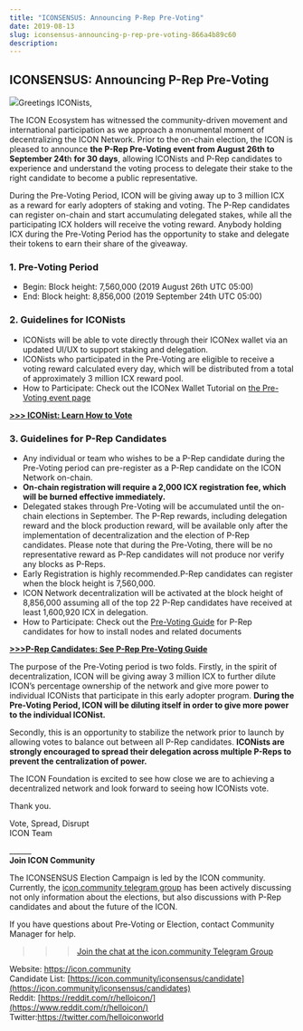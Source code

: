```yaml
---
title: "ICONSENSUS: Announcing P-Rep Pre-Voting"
date: 2019-08-13
slug: iconsensus-announcing-p-rep-pre-voting-866a4b89c60
description:
---
```


## ICONSENSUS: Announcing P-Rep Pre-Voting

![](https://cdn-images-1.medium.com/max/800/1*RNehMHxJyMzFAQo79DNnOw.png)Greetings ICONists,

The ICON Ecosystem has witnessed the community-driven movement and international participation as we approach a monumental moment of decentralizing the ICON Network. Prior to the on-chain election, the ICON is pleased to announce **the P-Rep Pre-Voting event from August 26th to September 24t**h **for 30 days**, allowing ICONists and P-Rep candidates to experience and understand the voting process to delegate their stake to the right candidate to become a public representative.

During the Pre-Voting Period, ICON will be giving away up to 3 million ICX as a reward for early adopters of staking and voting. The P-Rep candidates can register on-chain and start accumulating delegated stakes, while all the participating ICX holders will receive the voting reward. Anybody holding ICX during the Pre-Voting Period has the opportunity to stake and delegate their tokens to earn their share of the giveaway.

### **1. Pre-Voting Period**

* Begin: Block height: 7,560,000 (2019 August 26th UTC 05:00)
* End: Block height: 8,856,000 (2019 September 24th UTC 05:00)

### **2. Guidelines for ICONists**

* ICONists will be able to vote directly through their ICONex wallet via an updated UI/UX to support staking and delegation.
* ICONists who participated in the Pre-Voting are eligible to receive a voting reward calculated every day, which will be distributed from a total of approximately 3 million ICX reward pool.
* How to Participate: Check out the ICONex Wallet Tutorial on [the Pre-Voting event page](https://icon.community/iconsensus/prevoting/)

[**>>> ICONist: Learn How to Vote**](https://icon.community/iconsensus/prevoting/)

### **3. Guidelines for P-Rep Candidates**

* Any individual or team who wishes to be a P-Rep candidate during the Pre-Voting period can pre-register as a P-Rep candidate on the ICON Network on-chain.
* **On-chain registration will require a 2,000 ICX registration fee, which will be burned effective immediately.**
* Delegated stakes through Pre-Voting will be accumulated until the on-chain elections in September. The P-Rep rewards, including delegation reward and the block production reward, will be available only after the implementation of decentralization and the election of P-Rep candidates. Please note that during the Pre-Voting, there will be no representative reward as P-Rep candidates will not produce nor verify any blocks as P-Reps.
* Early Registration is highly recommended.P-Rep candidates can register when the block height is 7,560,000.
* ICON Network decentralization will be activated at the block height of 8,856,000 assuming all of the top 22 P-Rep candidates have received at least 1,600,920 ICX in delegation.
* How to Participate: Check out the [Pre-Voting Guide](https://docs.google.com/document/d/1Lqd-2FA6Tvc4YaYnzkSXbCwC-ILLq8KmmknGTvcZXk0/edit?usp=sharing) for P-Rep candidates for how to install nodes and related documents

[**>>>P-Rep Candidates: See P-Rep Pre-Voting Guide**](https://docs.google.com/document/d/1Lqd-2FA6Tvc4YaYnzkSXbCwC-ILLq8KmmknGTvcZXk0/edit?usp=sharing)

The purpose of the Pre-Voting period is two folds. Firstly, in the spirit of decentralization, ICON will be giving away 3 million ICX to further dilute ICON’s percentage ownership of the network and give more power to individual ICONists that participate in this early adopter program. **During the Pre-Voting Period, ICON will be diluting itself in order to give more power to the individual ICONist.**

Secondly, this is an opportunity to stabilize the network prior to launch by allowing votes to balance out between all P-Rep candidates. **ICONists are strongly encouraged to spread their delegation across multiple P-Reps to prevent the centralization of power.**

The ICON Foundation is excited to see how close we are to achieving a decentralized network and look forward to seeing how ICONists vote.

Thank you.

Vote, Spread, Disrupt  
ICON Team

\_\_\_\_\_\_  
**Join ICON Community**

The ICONSENSUS Election Campaign is led by the ICON community. Currently, the [icon.community telegram group](https://t.me/iconcm) has been actively discussing not only information about the elections, but also discussions with P-Rep candidates and about the future of the ICON.

If you have questions about Pre-Voting or Election, contact Community Manager for help.

>>> [Join the chat at the icon.community Telegram Group](https://t.me/iconcm)

Website: <https://icon.community>  
Candidate List: [https://icon.community/iconsensus/candidate](https://icon.community/iconsensus/candidates)  
Reddit: [https://reddit.com/r/helloicon/](https://www.reddit.com/r/helloicon/)  
Twitter:<https://twitter.com/helloiconworld>

